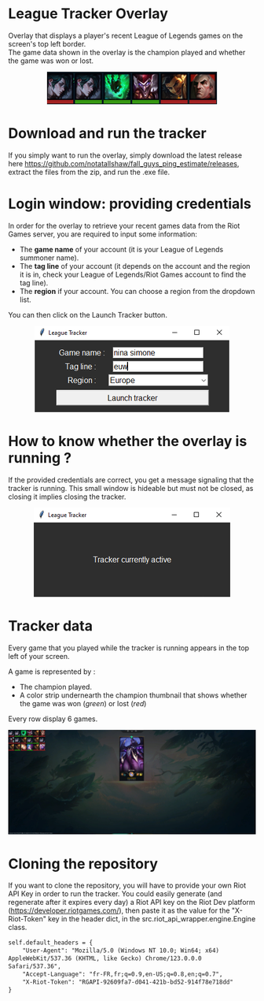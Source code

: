 # League Tracker Overlay 

Overlay that displays a player's recent League of Legends games on the screen's top left border. \
The game data shown in the overlay is the champion played and whether the game was won or lost.

<p align='center'>
<img src="screenshots/single_row.png" alt="Tracker example"/>
<p>


# Download and run the tracker

If you simply want to run the overlay, simply download the latest release here https://github.com/notatallshaw/fall_guys_ping_estimate/releases, extract the files from the zip, and run the .exe file.

# Login window: providing credentials

In order for the overlay to retrieve your recent games data from the Riot Games server, you are required to input some information:
* The **game name** of your account (it is your League of Legends summoner name).
* The **tag line** of your account (it depends on the account and the region it is in, check your League of Legends/Riot Games account to find the tag line).
* The **region** if your account. You can choose a region from the dropdown list.

You can then click on the Launch Tracker button.

<p align='center'>
<img src="screenshots/login_window.png" alt="Login window"/>
<p>

# How to know whether the overlay is running ? 

If the provided credentials are correct, you get a message signaling that the tracker is running. This small window is hideable but must not be closed, as closing it implies closing the tracker.

<p align='center'>
<img src="screenshots/tracker_running.png" alt="Tracker running"/>
<p>

# Tracker data 

Every game that you played while the tracker is running appears in the top left of your screen.

A game is represented by : 
* The champion played.
* A color strip undernearth the champion thumbnail that shows whether the game was won (*green*) or lost (*red*)

Every row display 6 games.

<p align='center'>
<img src="screenshots/tracker_loading_screen.png" alt="Tracker loading screen"/>
<p>

# Cloning the repository

If you want to clone the repository, you will have to provide your own Riot API Key in order to run the tracker. You could easily generate (and regenerate after it expires every day) a Riot API key on the Riot Dev platform (https://developer.riotgames.com/), then paste it as the value for the "X-Riot-Token" key in the header dict, in the src.riot_api_wrapper.engine.Engine class. 

```
self.default_headers = {
    "User-Agent": "Mozilla/5.0 (Windows NT 10.0; Win64; x64) AppleWebKit/537.36 (KHTML, like Gecko) Chrome/123.0.0.0 Safari/537.36",
    "Accept-Language": "fr-FR,fr;q=0.9,en-US;q=0.8,en;q=0.7",
    "X-Riot-Token": "RGAPI-92609fa7-d041-421b-bd52-914f78e718dd"
}
```
